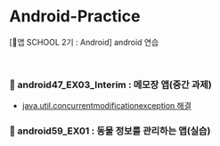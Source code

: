 # Android-Practice
[🦁앱 SCHOOL 2기 : Android] android 연습

<br>

### 📂 android47_EX03_Interim : 메모장 앱(중간 과제)
- [java.util.concurrentmodificationexception 해결](https://velog.io/@hxeyexn/Android-java.util.ConcurrentModificationException-%ED%95%B4%EA%B2%B0)

### 📂 android59_EX01 : 동물 정보를 관리하는 앱(실습)
